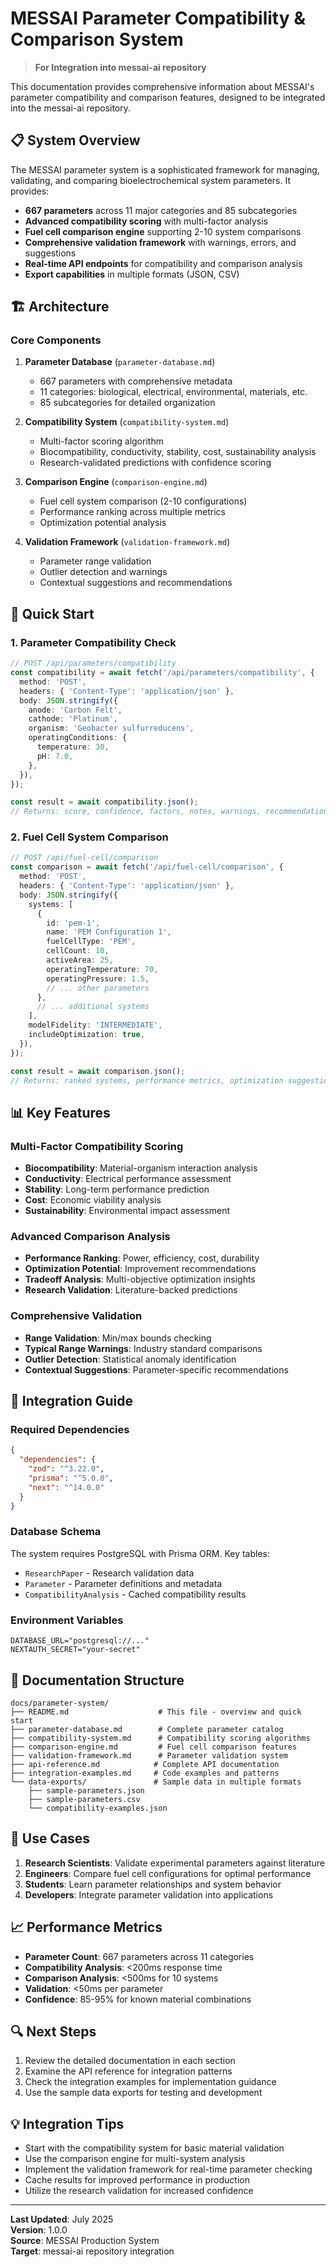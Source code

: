 # MESSAI Parameter Compatibility & Comparison System

> **For Integration into messai-ai repository**

This documentation provides comprehensive information about MESSAI's parameter
compatibility and comparison features, designed to be integrated into the
messai-ai repository.

## 📋 System Overview

The MESSAI parameter system is a sophisticated framework for managing,
validating, and comparing bioelectrochemical system parameters. It provides:

- **667 parameters** across 11 major categories and 85 subcategories
- **Advanced compatibility scoring** with multi-factor analysis
- **Fuel cell comparison engine** supporting 2-10 system comparisons
- **Comprehensive validation framework** with warnings, errors, and suggestions
- **Real-time API endpoints** for compatibility and comparison analysis
- **Export capabilities** in multiple formats (JSON, CSV)

## 🏗️ Architecture

### Core Components

1. **Parameter Database** (`parameter-database.md`)

   - 667 parameters with comprehensive metadata
   - 11 categories: biological, electrical, environmental, materials, etc.
   - 85 subcategories for detailed organization

2. **Compatibility System** (`compatibility-system.md`)

   - Multi-factor scoring algorithm
   - Biocompatibility, conductivity, stability, cost, sustainability analysis
   - Research-validated predictions with confidence scoring

3. **Comparison Engine** (`comparison-engine.md`)

   - Fuel cell system comparison (2-10 configurations)
   - Performance ranking across multiple metrics
   - Optimization potential analysis

4. **Validation Framework** (`validation-framework.md`)
   - Parameter range validation
   - Outlier detection and warnings
   - Contextual suggestions and recommendations

## 🚀 Quick Start

### 1. Parameter Compatibility Check

```typescript
// POST /api/parameters/compatibility
const compatibility = await fetch('/api/parameters/compatibility', {
  method: 'POST',
  headers: { 'Content-Type': 'application/json' },
  body: JSON.stringify({
    anode: 'Carbon Felt',
    cathode: 'Platinum',
    organism: 'Geobacter sulfurreducens',
    operatingConditions: {
      temperature: 30,
      pH: 7.0,
    },
  }),
});

const result = await compatibility.json();
// Returns: score, confidence, factors, notes, warnings, recommendations
```

### 2. Fuel Cell System Comparison

```typescript
// POST /api/fuel-cell/comparison
const comparison = await fetch('/api/fuel-cell/comparison', {
  method: 'POST',
  headers: { 'Content-Type': 'application/json' },
  body: JSON.stringify({
    systems: [
      {
        id: 'pem-1',
        name: 'PEM Configuration 1',
        fuelCellType: 'PEM',
        cellCount: 10,
        activeArea: 25,
        operatingTemperature: 70,
        operatingPressure: 1.5,
        // ... other parameters
      },
      // ... additional systems
    ],
    modelFidelity: 'INTERMEDIATE',
    includeOptimization: true,
  }),
});

const result = await comparison.json();
// Returns: ranked systems, performance metrics, optimization suggestions
```

## 📊 Key Features

### Multi-Factor Compatibility Scoring

- **Biocompatibility**: Material-organism interaction analysis
- **Conductivity**: Electrical performance assessment
- **Stability**: Long-term performance prediction
- **Cost**: Economic viability analysis
- **Sustainability**: Environmental impact assessment

### Advanced Comparison Analysis

- **Performance Ranking**: Power, efficiency, cost, durability
- **Optimization Potential**: Improvement recommendations
- **Tradeoff Analysis**: Multi-objective optimization insights
- **Research Validation**: Literature-backed predictions

### Comprehensive Validation

- **Range Validation**: Min/max bounds checking
- **Typical Range Warnings**: Industry standard comparisons
- **Outlier Detection**: Statistical anomaly identification
- **Contextual Suggestions**: Parameter-specific recommendations

## 🔧 Integration Guide

### Required Dependencies

```json
{
  "dependencies": {
    "zod": "^3.22.0",
    "prisma": "^5.0.0",
    "next": "^14.0.0"
  }
}
```

### Database Schema

The system requires PostgreSQL with Prisma ORM. Key tables:

- `ResearchPaper` - Research validation data
- `Parameter` - Parameter definitions and metadata
- `CompatibilityAnalysis` - Cached compatibility results

### Environment Variables

```env
DATABASE_URL="postgresql://..."
NEXTAUTH_SECRET="your-secret"
```

## 📁 Documentation Structure

```
docs/parameter-system/
├── README.md                    # This file - overview and quick start
├── parameter-database.md        # Complete parameter catalog
├── compatibility-system.md      # Compatibility scoring algorithms
├── comparison-engine.md         # Fuel cell comparison features
├── validation-framework.md      # Parameter validation system
├── api-reference.md            # Complete API documentation
├── integration-examples.md     # Code examples and patterns
└── data-exports/               # Sample data in multiple formats
    ├── sample-parameters.json
    ├── sample-parameters.csv
    └── compatibility-examples.json
```

## 🎯 Use Cases

1. **Research Scientists**: Validate experimental parameters against literature
2. **Engineers**: Compare fuel cell configurations for optimal performance
3. **Students**: Learn parameter relationships and system behavior
4. **Developers**: Integrate parameter validation into applications

## 📈 Performance Metrics

- **Parameter Count**: 667 parameters across 11 categories
- **Compatibility Analysis**: <200ms response time
- **Comparison Analysis**: <500ms for 10 systems
- **Validation**: <50ms per parameter
- **Confidence**: 85-95% for known material combinations

## 🔍 Next Steps

1. Review the detailed documentation in each section
2. Examine the API reference for integration patterns
3. Check the integration examples for implementation guidance
4. Use the sample data exports for testing and development

## 💡 Integration Tips

- Start with the compatibility system for basic material validation
- Use the comparison engine for multi-system analysis
- Implement the validation framework for real-time parameter checking
- Cache results for improved performance in production
- Utilize the research validation for increased confidence

---

**Last Updated**: July 2025  
**Version**: 1.0.0  
**Source**: MESSAI Production System  
**Target**: messai-ai repository integration

